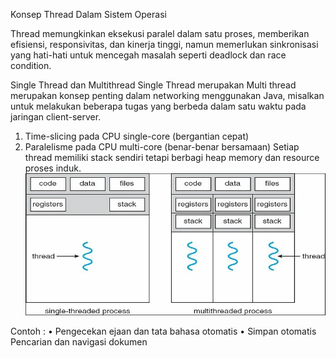 Konsep Thread Dalam Sistem Operasi

Thread memungkinkan eksekusi paralel dalam satu proses, memberikan efisiensi, responsivitas, dan kinerja tinggi, namun memerlukan sinkronisasi yang hati-hati untuk mencegah masalah seperti deadlock dan race condition.

Single Thread dan Multithread
Single Thread merupakan 
Multi thread merupakan konsep penting dalam networking menggunakan Java, misalkan untuk melakukan beberapa tugas yang berbeda dalam satu waktu pada jaringan client-server.
1.	Time-slicing pada CPU single-core (bergantian cepat)
2.	Paralelisme pada CPU multi-core (benar-benar bersamaan) Setiap thread memiliki stack sendiri tetapi berbagi heap memory dan resource proses induk.
 ![alt text](https://raw.githubusercontent.com/Havidrosihandanu/SisOp-2025/main/week-7/gambar-konsep-thread.webp)

Contoh :
•	Pengecekan ejaan dan tata bahasa otomatis
•	Simpan otomatis
Pencarian dan navigasi dokumen
